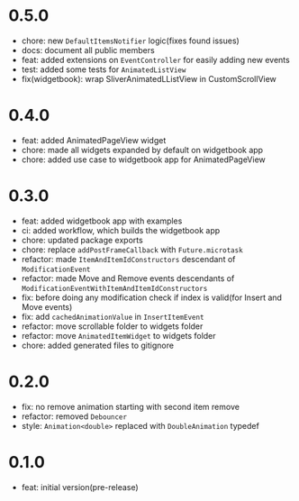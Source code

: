 # 0.5.0

* chore: new `DefaultItemsNotifier` logic(fixes found issues)
* docs: document all public members
* feat: added extensions on `EventController` for easily adding new events
* test: added some tests for `AnimatedListView`
* fix(widgetbook): wrap SliverAnimatedLListView in CustomScrollView
  
# 0.4.0

* feat: added AnimatedPageView widget
* chore: made all widgets expanded by default on widgetbook app
* chore: added use case to widgetbook app for AnimatedPageView

# 0.3.0
* feat: added widgetbook app with examples
* ci: added workflow, which builds the widgetbook app
* chore: updated package exports
* chore: replace `addPostFrameCallback` with `Future.microtask`
* refactor: made `ItemAndItemIdConstructors` descendant of `ModificationEvent`
* refactor: made Move and Remove events descendants of `ModificationEventWithItemAndItemIdConstructors`
* fix: before doing any modification check if index is valid(for Insert and Move events)
* fix: add `cachedAnimationValue` in `InsertItemEvent`
* refactor: move scrollable folder to widgets folder
* refactor: move `AnimatedItemWidget` to widgets folder
* chore: added generated files to gitignore

# 0.2.0

* fix: no remove animation starting with second item remove
* refactor: removed `Debouncer`
* style: `Animation<double>` replaced with `DoubleAnimation` typedef

# 0.1.0

* feat: initial version(pre-release)
